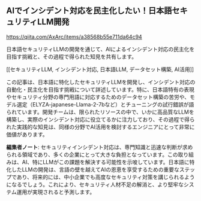 ## AIでインシデント対応を民主化したい！日本語セキュリティLLM開発

https://qiita.com/AxArc/items/a38568b55e711da64c94

日本語セキュリティLLMの開発を通じて、AIによるインシデント対応の民主化を目指す挑戦と、その過程で得られた知見を共有します。

[[セキュリティLLM, インシデント対応, 日本語LLM, データセット構築, AI活用]]

この記事は、日本語に特化したセキュリティLLMを開発し、インシデント対応の自動化・民主化を目指す挑戦について詳述しています。特に、日本語特有の表現やセキュリティ分野の専門用語に対応するためのデータセット構築の苦労や、モデル選定（ELYZA-japanese-Llama-2-7bなど）とチューニングの試行錯誤が語られています。開発チームは、限られたリソースの中で、いかに高品質なLLMを構築し、実際のインシデント対応に役立てるかに注力しており、その過程で得られた実践的な知見は、同様の分野でAI活用を検討するエンジニアにとって非常に価値があります。

**編集者ノート**: セキュリティインシデント対応は、専門知識と迅速な判断が求められる領域であり、多くの企業にとって大きな負担となっています。この取り組みは、AI、特にLLMがこの課題を解決する可能性を示唆しています。日本語に特化したLLMの開発は、言語の壁を越えてAIの恩恵を享受するための重要なステップであり、将来的には、中小企業でも高度なセキュリティ対策を講じられるようになるでしょう。これにより、セキュリティ人材不足の解消と、より堅牢なシステム運用が実現されると予測します。